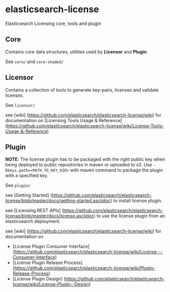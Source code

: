 elasticsearch-license
=====================

Elasticsearch Licensing core, tools and plugin

## Core

Contains core data structures, utilities used by **Licensor** and **Plugin**.

See `core/` and `core-shaded/`

## Licensor

Contains a collection of tools to generate key-pairs, licenses and validate licenses.

See `licensor/`

see [wiki] (https://github.com/elasticsearch/elasticsearch-license/wiki) for documentation on
[Licensing Tools Usage & Reference] (https://github.com/elasticsearch/elasticsearch-license/wiki/License-Tools-Usage-&-Reference)

## Plugin

**NOTE**: The license plugin has to be packaged with the right public key when being deployed to public repositories in maven
or uploaded to s3. Use `-Dkeys.path=<PATH_TO_KEY_DIR>` with maven command to package the plugin with a specified key.

See `plugin/`

see [Getting Started] (https://github.com/elasticsearch/elasticsearch-license/blob/master/docs/getting-started.asciidoc) to install license plugin.

see [Licensing REST APIs] (https://github.com/elasticsearch/elasticsearch-license/blob/master/docs/license.asciidoc)
to use the license plugin from an elasticsearch deployment.

see [wiki] (https://github.com/elasticsearch/elasticsearch-license/wiki) for documentation on
 - [License Plugin Consumer Interface] (https://github.com/elasticsearch/elasticsearch-license/wiki/License---Consumer-Interface)
 - [License Plugin Release Process] (https://github.com/elasticsearch/elasticsearch-license/wiki/Plugin-Release-Process)
 - [License Plugin Design] (https://github.com/elasticsearch/elasticsearch-license/wiki/License-Plugin--Design)
